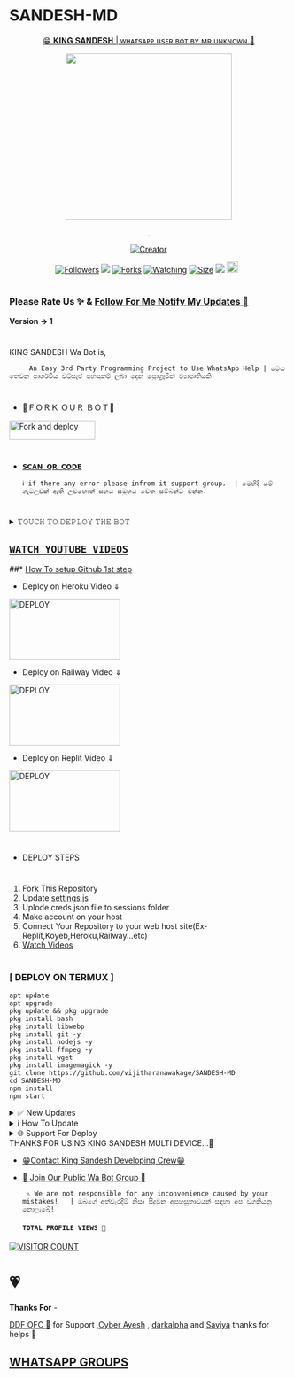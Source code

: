 # SANDESH-MD

<p align="center"> 
<u>😁 𝐊𝐈𝐍𝐆 𝐒𝐀𝐍𝐃𝐄𝐒𝐇 | ᴡʜᴀᴛsᴀᴘᴘ ᴜsᴇʀ ʙᴏᴛ ʙʏ ᴍʀ ᴜɴᴋɴᴏᴡɴ 🤫</u>
</p>
<p align="center">
<img src="https://i.ibb.co/syPHZzK/IMG-20240508-WA0010.jpg" width="300" height="300"/>
</p>
<p align="center">
  <a href="#"><img src="http://readme-typing-svg.herokuapp.com?color=d1fa02&center=true&vCenter=true&multiline=false&lines=KING+SANDESH+WHATSAPP+BOT" alt="">
  <a href="#"><img src="http://readme-typing-svg.herokuapp.com?color=d1fa02&center=true&vCenter=true&multiline=false&lines=MR+UNKNOWN'S+BEST+WA+BOT" alt="">
</p>
<p align="center">
<a href="#"><img title="Creator" src="https://img.shields.io/badge/Creator-Mr Unknown-red.svg?style=for-the-badge&logo=github"></a>
</p>
<p align="center">
<a href="https://github.com/darkmakerofc?tab=followers"><img title="Followers" src="https://img.shields.io/github/followers/AlipBot?color=green&style=flat-square"></a>
<a href="https://hits.seeyoufarm.com"><img src="https://hits.seeyoufarm.com/api/count/incr/badge.svg?tab=stars&url=https%3A%2F%2Fgithub.com%2Fvijitharanawakage&count_bg=%2379C83D&title_bg=%23555555&icon=&icon_color=%23E7E7E7&title=stars&edge_flat=false"/></a>
<a href="https://github.com/DarkMakerofc/Queen-Elisa-Md-V2/network/members"><img title="Forks" src="https://img.shields.io/github/forks/darkmakerofc/Queen-Elisa-MD-V2?color=yellow&style=flat-square"></a>
<a href="https://github.com/DarkMakerofc/Queen-Elisa-Md-V2/watchers"><img title="Watching" src="https://img.shields.io/github/watchers/darkmakerofc/Queen-Elisa-MD-V2?label=Watchers&color=red&style=flat-square"></a>
<a href="https://github.com/DarkMakerofc/Queen-Elisa-Md-V2/"><img title="Size" src="https://img.shields.io/github/repo-size/AlipBot/Api-Alpis?style=flat-square&color=darkred"></a>
<a href="https://hits.seeyoufarm.com"><img src="https://hits.seeyoufarm.com/api/count/incr/badge.svg?url=https://github.com/DarkMakerofc/Queen-Elisa-Md-V2/%2Fhit-counter&count_bg=%2379C83D&title_bg=%23555555&icon=probot.svg&icon_color=%2304FF00&title=hits&edge_flat=false"/></a>
<a href="https://github.com/DarkMakerofc/Queen-Elisa-Md-V2/graphs/commit-activity"><img height="20" src="https://img.shields.io/badge/Maintained-No-red.svg"></a>&nbsp;&nbsp;
</p>

# 

### Please Rate Us ✨ & [Follow For Me Notify My Updates 🤪](https://github.com/vijitharanawakage)
<b>Version -> 1 </b>
# 
KING SANDESH Wa Bot is,

         An Easy 3rd Party Programming Project to Use WhatsApp Help | මෙය තෙවන පාර්ශවීය වට්සැප් පහසුකම් ලබා දෙන ප්‍රොග්‍රෑමින් ව්‍යාපෘතියකි

# 
* 🤭ＦＯＲＫ ＯＵＲ ＢＯＴ🤭

<p align="left">
<a href="https://github.com/DarkMakerofc/Queen-Elisa-MD-V2/fork"><img align="center" src="https://telegra.ph/file/3514997e86c4bb12d8f67.png" alt="Fork and deploy" height="35" width="155" /></a>

# 

* [`𝗦𝗖𝗔𝗡 𝗤𝗥 𝗖𝗢𝗗𝗘`](https://replit.com/@MRNima/QUEEN-ELISA-MULTIAUTH-QR-SCANER)

      ℹ️ if there any error please infrom it support group.  | මෙහිදී යම් ගැටලුවක් ඇති උවහොත් සහය සමූහය වෙත සම්බන්ධ වන්න.
# 

<details>
<summary>𝚃𝙾𝚄𝙲𝙷 𝚃𝙾 𝙳𝙴𝙿𝙻𝙾𝚈 𝚃𝙷𝙴 𝙱𝙾𝚃</summary>


[`Deploy on Railway`](https://railway.app?referralCode=jDDNQq)

[`Deploy on Koyeb`](https://app.koyeb.com/)

[`Deploy on Mogenius`](https://studio.mogenius.com/)

[`Deploy on heroku`](https://heroku.com/deploy?template=https://github.com/vijitharanawakage/SANDESH-MD)

[`Deploy on Replit`](https://replit.com)

[`Deploy on Uffizzi`](https://www.uffizzi.com/)

[Deploy on Termux`](https://www.termux.com/)
</details>

## [`WATCH YOUTUBE VIDEOS`](https://www.youtube.com/@mr.unknow344)
 
  ##* [How To setup Github 1st step](https://youtu.be/DEpSpJRg4CA)
  
 * Deploy on Heroku Video ⇓
 <p align="left">
<a href="https://youtu.be/IIl6etHMyoA"><img align="center" src="https://telegra.ph/file/30a48f9e9879189d2ef6d.jpg" alt="DEPLOY" height="110" width="200" /></a>
   
* Deploy on Railway Video ⇓
 <p align="left">
<a href="https://youtu.be/j91TKKIXaMg"><img align="center" src="https://telegra.ph/file/517fafc4228129ff18510.jpg" alt="DEPLOY" height="110" width="200" /></a>
   
* Deploy on Replit Video ⇓
 <p align="left">
<a href="[https://youtube.com/mrnimaofc](https://youtu.be/j91TKKIXaMg)"><img align="center" src="https://telegra.ph/file/909f2519b1dc65a338b29.jpg" alt="DEPLOY" height="110" width="200" /></a>
   
   
   
# 
#
+ DEPLOY STEPS
# 
1. Fork This Repository 
2. Update [settings.js](https://github.com/vijitharanawakage/SANDESH-MD)
3. Uplode creds.json file to sessions folder
4. Make account on your host
5. Connect Your Repository to your web host site(Ex-Replit,Koyeb,Heroku,Railway...etc)
6. [Watch Videos](https://www.youtube.com/@mr.unknow344)
# 
# 
### [ DEPLOY ON TERMUX ]
 ```   
apt update
apt upgrade
pkg update && pkg upgrade
pkg install bash
pkg install libwebp
pkg install git -y
pkg install nodejs -y 
pkg install ffmpeg -y 
pkg install wget
pkg install imagemagick -y
git clone https://github.com/vijitharanawakage/SANDESH-MD
cd SANDESH-MD
npm install
npm start
```
<details>
<summary>✅ New Updates</summary>

• You Can Enjoy The Bot Safely...This Not a New Update Because This Is A Bot's First Version.New Updates Are Available On Future.

<p>
</details>
<details>
<summary>ℹ️ How To Update </summary>

• You Can Update Our WhatsApp Bot By COMMAND .redeploy OR .restart



<p>
</details>
<details>
<summary>🌐 Support For Deploy </summary>

•You Can Get Support For Deploy The KING SANDESH Bot From Replit,Railway,Heroku,Uffizi,Koyeb Or Termux...Moreover, Other Side You Can Deploy The Bot From Directly Us Contact Developer.


<p>
</details>
THANKS FOR USING KING SANDESH MULTI DEVICE...🤫

* [😁Contact King Sandesh Developing Crew😁](https://wa.me/94741259325?text=Hi,,king,,,sandesh)

* [🦄 Join Our Public Wa Bot Group 🦄](https://chat.whatsapp.com/DPIp6O8Wqu3HuSvRbkHQok)

     
       ⚠️ We are not responsible for any inconvenience caused by your mistakes!   | ඔබගේ අත්වැරදීම් නිසා සිදුවන අපහසුතාවයන් සඳහා අප වගකියනු නොලැබේ!

  
  #### ```TOTAL PROFILE VIEWS 🧚```
[![VISITOR COUNT](https://hits.seeyoufarm.com/api/count/incr/badge.svg?url=https%3A%2F%2Fgithub.com%2Fvijitharanawakage%2FSANDESH-MD&count_bg=%2379C83D&title_bg=%23555555&icon=probot.svg&icon_color=%23CFFF00&title=Visitor+Count&edge_flat=false)](https://hits.seeyoufarm.com)

<h1>💗</h1> 
<b>Thanks For</b> -

 [DDF OFC 🖤](https://www.youtube.com/@mr.unknow344) for Support ,[Cyber Ayesh](https://wa.me/94775341543?text=Hi,,Ayesh) , [darkalpha](http://github.com/darkalphaxteam) and [Saviya](https://wa.me/94722627699?text=Hi,,Savii) thanks for helps 💖

 ## [ WHATSAPP GROUPS ](https://chat.whatsapp.com/DPIp6O8Wqu3HuSvRbkHQok)
